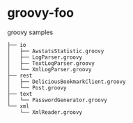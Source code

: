 groovy-foo
==========

groovy samples

	├── io
	│   ├── AwstatsStatistic.groovy
	│   ├── LogParser.groovy
	│   ├── TextLogParser.groovy
	│   └── XmlLogParser.groovy
	├── rest
	│   ├── DeliciousBookmarkClient.groovy
	│   └── Post.groovy
	├── text
	│   └── PasswordGenerator.groovy
	└── xml
	    └── XmlReader.groovy
